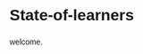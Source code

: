 # State-of-learners
welcome.
<html lang="en">
<head>
    <meta charset="UTF-8">
    <meta name="viewport" content="width=device-width, initial-scale=1.0">
    <title>State of Learner - Mathematics Excellence</title>
    <link rel="stylesheet" href="https://cdnjs.cloudflare.com/ajax/libs/font-awesome/6.4.0/css/all.min.css">
    <link href="https://fonts.googleapis.com/css2?family=Poppins:wght@300;400;500;600;700&display=swap" rel="stylesheet">
    <style>
        * {
            margin: 0;
            padding: 0;
            box-sizing: border-box;
            font-family: 'Poppins', sans-serif;
        }

        :root {
            --primary-dark: #1a4b5f;
            --primary: #2a7a94;
            --primary-light: #48a0b9;
            --accent: #ff7e5f;
            --accent-dark: #e86a4c;
            --light: #f8f9fa;
            --dark: #2d3436;
            --gray: #636e72;
            --light-gray: #dfe6e9;
            --shadow: 0 4px 6px rgba(0, 0, 0, 0.08);
            --card-shadow: 0 10px 20px rgba(0, 0, 0, 0.1);
            --transition: all 0.3s ease;
        }

        html {
            scroll-behavior: smooth;
        }

        body {
            background: var(--light);
            color: var(--dark);
            line-height: 1.6;
            overflow-x: hidden;
        }

        .container {
            width: 100%;
            max-width: 1200px;
            margin: 0 auto;
            padding: 0 20px;
        }

        /* Header Styles */
        header {
            background: linear-gradient(to right, var(--primary-dark), var(--primary));
            color: white;
            padding: 15px 0;
            position: sticky;
            top: 0;
            z-index: 1000;
            box-shadow: var(--shadow);
        }
       
        .header-container {
            display: flex;
            justify-content: space-between;
            align-items: center;
        }
       
        .logo-container {
            display: flex;
            align-items: center;
            gap: 10px;
        }
       
        .logo {
            font-size: 2.5rem;
            color: var(--accent);
        }
       
        .logo-text {
            display: flex;
            flex-direction: column;
        }
       
        .logo-text h1 {
            font-size: 28px;
            font-weight: 700;
            letter-spacing: 1px;
            color: white;
            line-height: 1;
        }
       
        .logo-text span {
            color: var(--accent);
            font-size: 14px;
            letter-spacing: 1.5px;
            margin-top: 3px;
        }
       
        .nav-toggle {
            display: none;
            background: none;
            border: none;
            color: white;
            font-size: 24px;
            cursor: pointer;
        }
       
        nav ul {
            display: flex;
            list-style: none;
            gap: 25px;
        }
       
        nav ul li a {
            color: white;
            text-decoration: none;
            font-weight: 500;
            transition: var(--transition);
            position: relative;
            padding: 5px 0;
            font-size: 16px;
        }
       
        nav ul li a::after {
            content: '';
            position: absolute;
            bottom: 0;
            left: 0;
            width: 0;
            height: 2px;
            background: var(--accent);
            transition: var(--transition);
        }
       
        nav ul li a:hover::after {
            width: 100%;
        }

        /* Hero Section with Lazy Loading */
        .hero {
            padding: 120px 0;
            background: linear-gradient(rgba(26, 75, 95, 0.85), rgba(26, 75, 95, 0.85));
            color: white;
            text-align: center;
            position: relative;
            overflow: hidden;
        }
       
        .hero-bg {
            position: absolute;
            top: 0;
            left: 0;
            width: 100%;
            height: 100%;
            z-index: -1;
            opacity: 0;
            transition: opacity 1s ease;
            background: url('https://images.unsplash.com/photo-1522881193457-37ae97c905bf?ixlib=rb-4.0.3&ixid=M3wxMjA3fDB8MHxwaG90by1wYWdlfHx8fGVufDB8fHx8fA%3D%3D&auto=format&fit=crop&w=1770&q=80') no-repeat center center/cover;
        }
       
        .hero-bg.loaded {
            opacity: 1;
        }
       
        .hero-content {
            max-width: 800px;
            margin: 0 auto;
            position: relative;
            z-index: 2;
        }
       
        .hero h2 {
            font-size: 3.2rem;
            margin-bottom: 20px;
            text-shadow: 2px 2px 8px rgba(0, 0, 0, 0.3);
        }
       
        .hero p {
            font-size: 1.4rem;
            margin-bottom: 30px;
            opacity: 0.95;
        }
       
        .btn {
            display: inline-block;
            background: var(--accent);
            color: white;
            padding: 14px 32px;
            border-radius: 50px;
            text-decoration: none;
            font-weight: 600;
            font-size: 1.1rem;
            transition: var(--transition);
            box-shadow: var(--shadow);
            border: none;
            cursor: pointer;
            margin: 10px;
        }
       
        .btn:hover {
            background: var(--accent-dark);
            transform: translateY(-3px);
            box-shadow: 0 6px 20px rgba(0, 0, 0, 0.25);
        }
       
        .btn-outline {
            background: transparent;
            border: 2px solid white;
            color: white;
        }
       
        .btn-outline:hover {
            background: white;
            color: var(--primary);
        }

        /* Sections */
        section {
            padding: 100px 0;
        }
       
        .section-title {
            text-align: center;
            margin-bottom: 60px;
            color: var(--primary-dark);
            position: relative;
        }
       
        .section-title:after {
            content: '';
            display: block;
            width: 80px;
            height: 4px;
            background: var(--accent);
            margin: 15px auto;
            border-radius: 2px;
        }

        /* About Section */
        .about-content {
            display: flex;
            align-items: center;
            gap: 40px;
        }
       
        .about-text {
            flex: 1;
        }
       
        .about-text h3 {
            font-size: 28px;
            color: var(--primary-dark);
            margin-bottom: 20px;
        }
       
        .about-text p {
            margin-bottom: 20px;
            line-height: 1.8;
        }
       
        .stats-container {
            display: grid;
            grid-template-columns: repeat(3, 1fr);
            gap: 20px;
            margin-top: 40px;
        }
       
        .stat-item {
            text-align: center;
            padding: 25px;
            background: white;
            border-radius: 8px;
            box-shadow: var(--card-shadow);
        }
       
        .stat-number {
            font-size: 36px;
            font-weight: 700;
            color: var(--primary);
            margin-bottom: 10px;
        }
       
        .stat-label {
            font-size: 16px;
            color: var(--gray);
        }

        /* Features Section */
        .features {
            padding: 80px 0;
            background: white;
        }
       
        .features-grid {
            display: grid;
            grid-template-columns: repeat(auto-fit, minmax(300px, 1fr));
            gap: 30px;
        }
       
        .feature-card {
            background: var(--light);
            padding: 35px 30px;
            border-radius: 12px;
            text-align: center;
            box-shadow: var(--card-shadow);
            transition: var(--transition);
            border-top: 4px solid var(--primary);
        }
       
        .feature-card:hover {
            transform: translateY(-5px);
            box-shadow: 0 15px 30px rgba(0, 0, 0, 0.15);
        }
       
        .feature-card i {
            font-size: 3rem;
            color: var(--primary);
            margin-bottom: 20px;
        }
       
        .feature-card h3 {
            margin-bottom: 15px;
            color: var(--primary-dark);
        }
       
        .feature-card p {
            color: var(--gray);
            line-height: 1.7;
        }

        /* Courses Section */
        .courses {
            background: var(--light);
        }
       
        .course-grid {
            display: grid;
            grid-template-columns: repeat(auto-fit, minmax(320px, 1fr));
            gap: 30px;
        }
       
        .course-card {
            background: white;
            border-radius: 12px;
            overflow: hidden;
            box-shadow: var(--card-shadow);
            transition: var(--transition);
            border-top: 4px solid var(--primary);
            height: 100%;
            display: flex;
            flex-direction: column;
        }
       
        .course-card:hover {
            transform: translateY(-10px);
            box-shadow: 0 15px 30px rgba(0, 0, 0, 0.15);
        }
       
        .course-image {
            height: 200px;
            overflow: hidden;
        }
       
        .course-image img {
            width: 100%;
            height: 100%;
            object-fit: cover;
            transition: var(--transition);
        }
       
        .course-card:hover .course-image img {
            transform: scale(1.1);
        }
       
        .course-content {
            padding: 25px;
            flex-grow: 1;
            display: flex;
            flex-direction: column;
        }
       
        .course-content h3 {
            font-size: 22px;
            color: var(--primary);
            margin-bottom: 15px;
        }
       
        .course-content p {
            margin-bottom: 25px;
            color: var(--gray);
            flex-grow: 1;
        }
       
        .course-features {
            margin-bottom: 20px;
        }
       
        .course-features li {
            margin-bottom: 8px;
            display: flex;
            align-items: center;
            gap: 10px;
        }
       
        .course-features i {
            color: var(--accent);
            font-size: 16px;
        }

        /* Testimonials Section */
        .testimonials {
            background: linear-gradient(to right, #f5f5f7, #e8eaf6);
        }
       
        .testimonial-grid {
            display: grid;
            grid-template-columns: repeat(auto-fit, minmax(300px, 1fr));
            gap: 30px;
        }
       
        .testimonial-card {
            background: white;
            padding: 30px;
            border-radius: 12px;
            box-shadow: var(--card-shadow);
            position: relative;
        }
       
        .testimonial-card::before {
            content: '"';
            font-size: 60px;
            color: var(--primary);
            opacity: 0.2;
            position: absolute;
            top: 20px;
            left: 20px;
            line-height: 1;
        }
       
        .testimonial-text {
            margin-bottom: 20px;
            font-style: italic;
            color: #555;
            line-height: 1.7;
        }
       
        .testimonial-author {
            display: flex;
            align-items: center;
            gap: 15px;
        }
       
        .author-image {
            width: 50px;
            height: 50px;
            border-radius: 50%;
            overflow: hidden;
        }
       
        .author-image img {
            width: 100%;
            height: 100%;
            object-fit: cover;
        }
       
        .author-details h4 {
            font-size: 18px;
            color: var(--primary-dark);
            margin-bottom: 5px;
        }
       
        .author-details p {
            font-size: 14px;
            color: var(--gray);
        }

        /* Login Portal */
        .login-portal {
            padding: 80px 0;
            background: white;
        }
       
        .portal-container {
            display: flex;
            flex-wrap: wrap;
            justify-content: space-between;
            align-items: center;
            gap: 40px;
        }
       
        .portal-info {
            flex: 1;
            min-width: 300px;
        }
       
        .portal-form {
            flex: 1;
            background: var(--light);
            padding: 40px;
            border-radius: 15px;
            box-shadow: var(--card-shadow);
            min-width: 300px;
        }
       
        .form-group {
            margin-bottom: 20px;
        }
       
        .form-group label {
            display: block;
            margin-bottom: 8px;
            font-weight: 500;
            color: var(--primary-dark);
        }
       
        .form-group input,
        .form-group select {
            width: 100%;
            padding: 15px;
            border: 1px solid var(--light-gray);
            border-radius: 8px;
            font-size: 1rem;
            transition: var(--transition);
        }
       
        .form-group input:focus,
        .form-group select:focus {
            border-color: var(--primary);
            outline: none;
            box-shadow: 0 0 0 2px rgba(42, 122, 148, 0.2);
        }
       
        .submit-btn {
            background: var(--primary);
            color: white;
            border: none;
            padding: 15px;
            border-radius: 8px;
            font-size: 1.1rem;
            font-weight: 600;
            cursor: pointer;
            transition: var(--transition);
            width: 100%;
        }
       
        .submit-btn:hover {
            background: var(--primary-dark);
        }

        /* QR Code Section */
        .qr-section {
            background: linear-gradient(to right, var(--primary-dark), var(--primary));
            color: white;
            padding: 80px 0;
            text-align: center;
        }
       
        .qr-container {
            display: flex;
            flex-direction: column;
            align-items: center;
            justify-content: center;
        }
       
        .qr-code {
            width: 180px;
            height: 180px;
            background: white;
            display: flex;
            align-items: center;
            justify-content: center;
            margin: 20px 0;
            border: 2px solid var(--accent);
            border-radius: 10px;
            overflow: hidden;
            padding: 10px;
        }
       
        .qr-code img {
            width: 100%;
            height: 100%;
            object-fit: contain;
        }
       
        .payment-options {
            display: flex;
            justify-content: center;
            gap: 15px;
            margin-top: 20px;
            flex-wrap: wrap;
        }
       
        .payment-option {
            background: rgba(255, 255, 255, 0.1);
            padding: 8px 15px;
            border-radius: 20px;
            font-size: 14px;
            color: white;
            border: 1px solid rgba(255, 255, 255, 0.2);
        }

        /* Contact Section - Updated with Map and Larger Message Box */
        .contact {
            background: white;
        }
       
        .contact-content {
            display: flex;
            gap: 40px;
        }
       
        .contact-info {
            flex: 1;
        }
       
        .contact-form {
            flex: 1;
        }
       
        .contact-info h3, .contact-form h3 {
            font-size: 28px;
            color: var(--primary-dark);
            margin-bottom: 25px;
        }
       
        .info-item {
            display: flex;
            align-items: center;
            margin-bottom: 25px;
        }
       
        .info-icon {
            width: 50px;
            height: 50px;
            background: var(--primary);
            color: white;
            border-radius: 50%;
            display: flex;
            align-items: center;
            justify-content: center;
            font-size: 20px;
            margin-right: 15px;
            flex-shrink: 0;
        }
       
        .info-content h4 {
            font-size: 18px;
            margin-bottom: 5px;
        }
       
        .info-content p {
            color: var(--gray);
        }
       
        /* Map Container */
        .map-container {
            margin-top: 30px;
            border-radius: 12px;
            overflow: hidden;
            box-shadow: var(--card-shadow);
            height: 400px;
        }
       
        .map-container iframe {
            width: 100%;
            height: 100%;
            border: none;
        }
       
        /* Larger Message Box */
        .form-group textarea {
            min-height: 200px; /* Increased from the previous value */
            resize: vertical;
        }

        /* Footer */
        footer {
            background: var(--primary-dark);
            color: white;
            padding: 80px 0 30px;
        }
       
        .footer-content {
            display: grid;
            grid-template-columns: repeat(auto-fit, minmax(250px, 1fr));
            gap: 40px;
            margin-bottom: 40px;
        }
       
        .footer-section h3 {
            font-size: 1.5rem;
            margin-bottom: 20px;
            color: var(--accent);
        }
       
        .footer-section p, .footer-section li {
            margin-bottom: 10px;
            opacity: 0.9;
        }
       
        .footer-section ul {
            list-style: none;
        }
       
        .footer-section a {
            color: white;
            text-decoration: none;
            transition: var(--transition);
        }
       
        .footer-section a:hover {
            color: var(--accent);
        }
       
        .social-icons {
            display: flex;
            gap: 15px;
            margin-top: 20px;
        }
       
        .social-icons a {
            width: 40px;
            height: 40px;
            background: rgba(255, 255, 255, 0.1);
            color: white;
            border-radius: 50%;
            display: flex;
            align-items: center;
            justify-content: center;
            text-decoration: none;
            transition: var(--transition);
            font-size: 18px;
        }
       
        .social-icons a:hover {
            background: var(--accent);
            color: var(--primary-dark);
            transform: translateY(-3px);
        }
       
        .copyright {
            text-align: center;
            padding-top: 30px;
            border-top: 1px solid rgba(255, 255, 255, 0.1);
            font-size: 15px;
            opacity: 0.8;
        }

        /* Back to Top Button */
        .back-to-top {
            position: fixed;
            bottom: 30px;
            right: 30px;
            width: 50px;
            height: 50px;
            background: var(--primary);
            color: white;
            border-radius: 50%;
            display: flex;
            align-items: center;
            justify-content: center;
            text-decoration: none;
            box-shadow: var(--shadow);
            transition: var(--transition);
            z-index: 999;
            opacity: 0;
            visibility: hidden;
        }
       
        .back-to-top.visible {
            opacity: 1;
            visibility: visible;
        }
       
        .back-to-top:hover {
            background: var(--primary-dark);
            transform: translateY(-5px);
        }

        /* Modal Styles */
        .modal {
            display: none;
            position: fixed;
            z-index: 1000;
            left: 0;
            top: 0;
            width: 100%;
            height: 100%;
            overflow: auto;
            background-color: rgba(0, 0, 0, 0.7);
        }
       
        .modal-content {
            background-color: white;
            margin: 10% auto;
            padding: 30px;
            border-radius: 15px;
            box-shadow: 0 5px 30px rgba(0, 0, 0, 0.3);
            width: 80%;
            max-width: 600px;
            position: relative;
            animation: modalopen 0.5s;
        }
       
        @keyframes modalopen {
            from {opacity: 0; transform: translateY(-60px);}
            to {opacity: 1; transform: translateY(0);}
        }
       
        .close {
            color: #aaa;
            float: right;
            font-size: 28px;
            font-weight: bold;
            position: absolute;
            top: 15px;
            right: 25px;
            cursor: pointer;
        }
       
        .close:hover {
            color: var(--primary-dark);
        }

        /* Responsive Design */
        @media (max-width: 992px) {
            .about-content, .contact-content {
                flex-direction: column;
            }
           
            .hero h2 {
                font-size: 2.8rem;
            }
           
            .header-container {
                flex-direction: column;
                text-align: center;
                gap: 15px;
            }
           
            nav ul {
                justify-content: center;
                flex-wrap: wrap;
            }
           
            .stats-container {
                grid-template-columns: repeat(2, 1fr);
            }
        }
       
        @media (max-width: 768px) {
            .logo-text h1 {
                font-size: 24px;
            }
           
            .logo-text span {
                font-size: 12px;
            }
           
            .hero {
                padding: 80px 0;
            }
           
            .hero h2 {
                font-size: 2.2rem;
            }
           
            .hero p {
                font-size: 1.2rem;
            }
           
            .section-title {
                font-size: 28px;
            }
           
            .header-container {
                flex-direction: row;
                justify-content: space-between;
            }
           
            .nav-toggle {
                display: block;
            }
           
            nav {
                display: none;
                width: 100%;
            }
           
            nav.active {
                display: block;
            }
           
            nav ul {
                flex-direction: column;
                gap: 10px;
                margin-top: 20px;
            }
           
            .portal-container {
                flex-direction: column;
            }
           
            .stats-container {
                grid-template-columns: 1fr;
            }
           
            .map-container {
                height: 300px;
            }
        }
       
        @media (max-width: 576px) {
            .container {
                padding: 0 15px;
            }
           
            section {
                padding: 80px 0;
            }
           
            .hero h2 {
                font-size: 1.8rem;
            }
           
            .course-grid, .features-grid, .testimonial-grid {
                grid-template-columns: 1fr;
            }
           
            .modal-content {
                padding: 25px;
            }
           
            .back-to-top {
                bottom: 20px;
                right: 20px;
                width: 40px;
                height: 40px;
            }
           
            .section-title {
                font-size: 24px;
            }
           
            .payment-options {
                flex-direction: column;
                align-items: center;
            }
           
            .btn {
                padding: 12px 25px;
                font-size: 1rem;
            }
           
            .map-container {
                height: 250px;
            }
        }
    </style>
</head>
<body>
    <!-- Header -->
    <header>
        <div class="container header-container">
            <div class="logo-container">
                <div class="logo">
                    <i class="fas fa-pencil-alt"></i>
                </div>
                <div class="logo-text">
                    <h1>State of Learner</h1>
                    <span>Learn with Skills</span>
                </div>
            </div>
            <button class="nav-toggle" aria-label="Toggle navigation">
                <i class="fas fa-bars"></i>
            </button>
            <nav id="main-nav">
                <ul>
                    <li><a href="#home">Home</a></li>
                    <li><a href="#about">About</a></li>
                    <li><a href="#courses">Courses</a></li>
                    <li><a href#features">Features</a></li>
                    <li><a href="#testimonials">Testimonials</a></li>
                    <li><a href="#login">Login</a></li>
                    <li><a href="#contact">Contact</a></li>
                </ul>
            </nav>
        </div>
    </header>

    <!-- Hero Section with Lazy Loading -->
    <section id="home" class="hero">
        <div class="hero-bg" id="hero-bg"></div>
        <div class="container hero-content">
            <h2>Excel in Mathematics with Expert Guidance</h2>
            <p>Specialized coaching for Class 8-12 and competitive exams with proven results</p>
            <div class="hero-buttons">
                <a href="#login" class="btn">Student Login Portal</a>
                <a href="#courses" class="btn btn-outline">View Our Courses</a>
            </div>
        </div>
    </section>

    <!-- About Section -->
    <section id="about" class="about">
        <div class="container">
            <div class="section-title">
                <h2>About Us</h2>
                <p>Learn more about our mission, values, and what makes us different</p>
            </div>
            <div class="about-content">
                <div class="about-text">
                    <h3>Transforming Mathematics Education Since 2014</h3>
                    <p>State of Learner is a premier mathematics coaching institute dedicated to providing exceptional education for students preparing for Class 8-12 board exams and various competitive examinations.</p>
                    <p>Founded by Navil Singh, our institute has a proven track record of producing top performers in mathematics. We believe in nurturing mathematical thinking through personalized attention and innovative teaching methodologies.</p>
                    <p>Our experienced faculty, comprehensive study materials, and regular assessment system ensure that our students are well-prepared to excel in their academic pursuits and achieve their career goals.</p>
                    <a href="#contact" class="btn">Get In Touch</a>

                    <div class="stats-container">
                        <div class="stat-item">
                            <div class="stat-number">1000+</div>
                            <div class="stat-label">Students Trained</div>
                        </div>
                        <div class="stat-item">
                            <div class="stat-number">94%</div>
                            <div class="stat-label">Success Rate</div>
                        </div>
                        <div class="stat-item">
                            <div class="stat-number">10+</div>
                            <div class="stat-label">Years of Excellence</div>
                        </div>
                    </div>
                </div>
            </div>
        </div>
    </section>

    <!-- Courses Section -->
    <section id="courses" class="courses">
        <div class="container">
            <div class="section-title">
                <h2>Our Courses</h2>
                <p>Comprehensive mathematics programs designed for academic excellence</p>
            </div>
            <div class="course-grid">
                <div class="course-card">
                    <div class="course-image">
                        <img src="https://images.unsplash.com/photo-1635070041078-e363dbe005cb?ixlib=rb-4.0.3&ixid=M3wxMjA3fDB8MHxwaG90by1wYWdlfHx8fGVufDB8fHx8fA%3D%3D&auto=format&fit=crop&w=2070&q=80" alt="Class 8-10">
                    </div>
                    <div class="course-content">
                        <h3>Class 8-10 Mathematics</h3>
                        <p>Comprehensive coaching for CBSE and ICSE boards with focus on concept clarity and application.</p>
                        <ul class="course-features">
                            <li><i class="fas fa-check-circle"></i> Foundation building</li>
                            <li><i class="fas fa-check-circle"></i> Regular tests and assessments</li>
                            <li><i class="fas fa-check-circle"></i> Doubt clearing sessions</li>
                        </ul>
                        <a href="#" class="btn">Learn More</a>
                    </div>
                </div>
                <div class="course-card">
                    <div class="course-image">
                        <img src="https://images.unsplash.com/photo-1532094349884-543bc11b234d?ixlib=rb-4.0.3&ixid=M3wxMjA3fDB8MHxwaG90by1wYWdlfHx8fGVufDB8fHx8fA%3D%3D&auto=format&fit=crop&w=2070&q=80" alt="Class 11-12">
                    </div>
                    <div class="course-content">
                        <h3>Class 11-12 Mathematics</h3>
                        <p>Advanced mathematics with focus on board exams and competitive entrance examinations.</p>
                        <ul class="course-features">
                            <li><i class="fas fa-check-circle"></i> Advanced problem solving</li>
                            <li><i class="fas fa-check-circle"></i> Board exam preparation</li>
                            <li><i class="fas fa-check-circle"></i> Mock test series</li>
                        </ul>
                        <a href="#" class="btn">Learn More</a>
                    </div>
                </div>
                <div class="course-card">
                    <div class="course-image">
                        <img src="https://images.unsplash.com/photo-1571260899304-425eee4c7efc?ixlib=rb-4.0.3&ixid=M3wxMjA3fDB8MHxwaG90by1wYWdlfHx8fGVufDB8fHx8fA%3D%3D&auto=format&fit=crop&w=2070&q=80" alt="Competitive Exams">
                    </div>
                    <div class="course-content">
                        <h3>Competitive Exams Preparation</h3>
                        <p>Rigorous training program for engineering, medical, and other entrance examinations.</p>
                        <ul class="course-features">
                            <li><i class="fas fa-check-circle"></i> Exam-specific strategies</li>
                            <li><i class="fas fa-check-circle"></i> Previous year paper analysis</li>
                            <li><i class="fas fa-check-circle"></i> Time management techniques</li>
                        </ul>
                        <a href="#" class="btn">Learn More</a>
                    </div>
                </div>
            </div>
        </div>
    </section>

    <!-- Features Section -->
    <section id="features" class="features">
        <div class="container">
            <div class="section-title">
                <h2>Why Choose Us</h2>
                <p>Discover what makes State of Learner the preferred choice for mathematics students</p>
            </div>
            <div class="features-grid">
                <div class="feature-card">
                    <i class="fas fa-chalkboard-teacher"></i>
                    <h3>Expert Faculty</h3>
                    <p>Our faculty comprises experienced mathematics educators with years of teaching experience.</p>
                </div>
                <div class="feature-card">
                    <i class="fas fa-book-open"></i>
                    <h3>Study Material</h3>
                    <p>Comprehensive and updated study material designed to cover all aspects of the syllabus.</p>
                </div>
                <div class="feature-card">
                    <i class="fas fa-clipboard-list"></i>
                    <h3>Regular Tests</h3>
                    <p>Weekly tests and practice sessions to track progress and identify areas for improvement.</p>
                </div>
                <div class="feature-card">
                    <i class="fas fa-chart-line"></i>
                    <h3>Performance Analysis</h3>
                    <p>Detailed performance reports with insights to help students focus on weak areas.</p>
                </div>
            </div>
        </div>
    </section>

    <!-- Testimonials Section -->
    <section id="testimonials" class="testimonials">
        <div class="container">
            <div class="section-title">
                <h2>Student Testimonials</h2>
                <p>Hear from our successful students about their experience at State of Learner</p>
            </div>
            <div class="testimonial-grid">
                <div class="testimonial-card">
                    <div class="testimonial-text">
                        "The faculty at State of Learner helped me understand complex mathematical concepts easily. Their personalized approach made all the difference in my board exam preparation."
                    </div>
                    <div class="testimonial-author">
                        <div class="author-image">
                            <img src="https://randomuser.me/api/portraits/men/32.jpg" alt="Student">
                        </div>
                        <div class="author-details">
                            <h4>Rahul Verma</h4>
                            <p>Class 12, 96% in Mathematics</p>
                        </div>
                    </div>
                </div>
                <div class="testimonial-card">
                    <div class="testimonial-text">
                        "The study material and test series at State of Learner are exceptional. They helped me secure a top rank in the regional mathematics olympiad."
                    </div>
                    <div class="testimonial-author">
                        <div class="author-image">
                            <img src="https://randomuser.me/api/portraits/women/65.jpg" alt="Student">
                        </div>
                        <div class="author-details">
                            <h4>Priya Sharma</h4>
                            <p>Mathematics Olympiad Winner</p>
                        </div>
                    </div>
                </div>
                <div class="testimonial-card">
                    <div class="testimonial-text">
                        "I improved my mathematics score by 30% after joining State of Learner. Their focus on concept clarity really helped me excel in competitive exams."
                    </div>
                    <div class="testimonial-author">
                        <div class="author-image">
                            <img src="https://randomuser.me/api/portraits/men/45.jpg" alt="Student">
                        </div>
                        <div class="author-details">
                            <h4>Amit Patel</h4>
                            <p>JEE Mathematics Top Performer</p>
                        </div>
                    </div>
                </div>
            </div>
        </div>
    </section>

    <!-- Login Portal -->
    <section id="login" class="login-portal">
        <div class="container portal-container">
            <div class="portal-info">
                <h2 class="section-title">Student Login Portal</h2>
                <p>Access your personalized learning dashboard to track your progress, access study materials, and communicate with your instructors.</p>
                <p>New students can register by filling out the form with their details.</p>
            </div>
            <div class="portal-form">
                <h3>Login / Register</h3>
                <form id="login-form">
                    <div class="form-group">
                        <label for="name">Student Name</label>
                        <input type="text" id="name" placeholder="Enter your full name" required>
                    </div>
                    <div class="form-group">
                        <label for="father">Father's Name</label>
                        <input type="text" id="father" placeholder="Enter your father's name" required>
                    </div>
                    <div class="form-group">
                        <label for="contact">Contact Number</label>
                        <input type="tel" id="contact" placeholder="Enter your mobile number" required>
                    </div>
                    <div class="form-group">
                        <label for="class">Class</label>
                        <select id="class" required>
                            <option value="">Select your class</option>
                            <option value="8">Class 8</option>
                            <option value="9">Class 9</option>
                            <option value="10">Class 10</option>
                            <option value="11">Class 11</option>
                            <option value="12">Class 12</option>
                            <option value="competitive">Competitive Exams</option>
                        </select>
                    </div>
                    <button type="submit" class="submit-btn">Access Learning Portal</button>
                </form>
            </div>
        </div>
    </section>

    <!-- QR Code Section -->
    <section class="qr-section">
        <div class="container qr-container">
            <h2 class="section-title">Connect With Us</h2>
            <div class="qr-code">
                <img src="https://api.qrserver.com/v1/create-qr-code/?size=180x180&data=https://stateoflearner.com" alt="QR Code">
            </div>
            <p>Scan this QR code to visit our website or save our contact information</p>
            <div class="payment-options">
                <span class="payment-option">Google Pay</span>
                <span class="payment-option">PhonePe</span>
                <span class="payment-option">Paytm</span>
            </div>
        </div>
    </section>

    <!-- Contact Section - Updated with Map and Larger Message Box -->
    <section id="contact" class="contact">
        <div class="container">
            <div class="section-title">
                <h2>Contact Us</h2>
                <p>Get in touch with us for any queries or information</p>
            </div>
            <div class="contact-content">
                <div class="contact-info">
                    <h3>Get In Touch</h3>
                    <div class="info-item">
                        <div class="info-icon">
                            <i class="fas fa-map-marker-alt"></i>
                        </div>
                        <div class="info-content">
                            <h4>Address</h4>
                            <p>Amar Maya Balaji Nagar chandpur road (Bulandshahr)</p>
                        </div>
                    </div>
                    <div class="info-item">
                        <div class="info-icon">
                            <i class="fas fa-envelope"></i>
                        </div>
                        <div class="info-content">
                            <h4>Email</h4>
                            <p>032eevil@gmail.com</p>
                        </div>
                    </div>
                   
                    <!-- Embedded Map -->
                    <div class="map-container">
                        <iframe src="https://www.google.com/maps/embed?pb=!1m18!1m12!1m3!1d468.9869115231523!2d77.83801381648011!3d28.398426197971258!2m3!1f0!2f0!3f0!3m2!1i1024!2i768!4f13.1!3m3!1m2!1s0x390ca7d4806fd5e5%3A0x13507ea6646186bf!2sSTATE%20OF%20LEARNERS!5e1!3m2!1sen!2sin!4v1757349175318!5m2!1sen!2sin" width="600" height="450" style="border:0;" allowfullscreen="" loading="lazy" referrerpolicy="no-referrer-when-downgrade"></iframe>
                    </div>
                </div>
                <div class="contact-form">
                    <h3>Send Message</h3>
                    <form id="messageForm">
                        <div class="form-group">
                            <label for="contact-name">Full Name</label>
                            <input type="text" id="contact-name" class="form-control" placeholder="Your Name" required>
                        </div>
                        <div class="form-group">
                            <label for="contact-email">Email Address</label>
                            <input type="email" id="contact-email" class="form-control" placeholder="Your Email" required>
                        </div>
                        <div class="form-group">
                            <label for="contact-message">Your Message</label>
                            <textarea id="contact-message" class="form-control" placeholder="Type your message here..." required></textarea>
                        </div>
                        <button type="submit" class="submit-btn">Send Message</button>
                    </form>
                </div>
            </div>
        </div>
    </section>

    <!-- Footer -->
    <footer>
        <div class="container">
            <div class="footer-content">
                <div class="footer-section">
                    <h3>State of Learner</h3>
                    <p>Specialized mathematics coaching for classes 8-12 and competitive exams. Excellence in education since 2014.</p>
                    <p>Founded by: <strong>Navil Singh</strong></p>
                    <div class="social-icons">
                        <a href="#"><i class="fab fa-facebook-f"></i></a>
                        <a href="#"><i class="fab fa-twitter"></i></a>
                        <a href="#"><i class="fab fa-instagram"></i></a>
                        <a href="#"><i class="fab fa-youtube"></i></a>
                    </div>
                </div>
                <div class="footer-section">
                    <h3>Quick Links</h3>
                    <ul>
                        <li><a href="#home">Home</a></li>
                        <li><a href="#about">About Us</a></li>
                        <li><a href="#courses">Courses</a></li>
                        <li><a href="#login">Login</a></li>
                        <li><a href="#contact">Contact</a></li>
                    </ul>
                </div>
                <div class="footer-section">
                    <h3>Courses</h3>
                    <ul>
                        <li><a href="#">Class 8-10 Mathematics</a></li>
                        <li><a href="#">Class 11-12 Mathematics</a></li>
                        <li><a href="#">Competitive Exams</a></li>
                        <li><a href="#">Crash Courses</a></li>
                    </ul>
                </div>
                <div class="footer-section">
                    <h3>Contact Information</h3>
                    <p><i class="fas fa-map-marker-alt"></i> Amar Maya Balaji Nagar chandpur road (Bulandshahr)</p>
                    <p><i class="fas fa-envelope"></i> 032eevil@gmail.com</p>
                </div>
            </div>
            <div class="copyright">
                <p>&copy; 2014 State of Learner. All rights reserved.</p>
            </div>
        </div>
    </footer>

    <!-- Back to Top Button -->
    <a href="#" class="back-to-top" id="backToTop">
        <i class="fas fa-arrow-up"></i>
    </a>

    <!-- Modal for Course Information -->
    <div id="course-modal" class="modal">
        <div class="modal-content">
            <span class="close">&times;</span>
            <h2>Our Mathematics Courses</h2>
            <div class="modal-body">
                <h3>Class 8-10</h3>
                <p>Comprehensive curriculum covering all board syllabi with focus on concept building</p>
               
                <h3>Class 11-12</h3>
                <p>Advanced mathematics with focus on board exams and competitive entrance tests</p>
               
                <h3>Competitive Exams</h3>
                <p>Dedicated courses for engineering, medical, and other entrance examinations</p>
               
                <button class="btn" id="modal-contact">Contact for Admission</button>
            </div>
        </div>
    </div>

    <script>
        // Navigation Toggle
        const navToggle = document.querySelector('.nav-toggle');
        const mainNav = document.getElementById('main-nav');
       
        navToggle.addEventListener('click', function() {
            mainNav.classList.toggle('active');
        });
       
        // Close navigation when clicking on a link
        document.querySelectorAll('nav a').forEach(link => {
            link.addEventListener('click', () => {
                mainNav.classList.remove('active');
            });
        });
       
        // Back to Top Button
        const backToTopButton = document.getElementById('backToTop');
       
        window.addEventListener('scroll', () => {
            if (window.pageYOffset > 300) {
                backToTopButton.classList.add('visible');
            } else {
                backToTopButton.classList.remove('visible');
            }
        });
       
        backToTopButton.addEventListener('click', (e) => {
            e.preventDefault();
            window.scrollTo({ top: 0, behavior: 'smooth' });
        });
       
        // Lazy load hero background
        document.addEventListener('DOMContentLoaded', function() {
            const heroBg = document.getElementById('hero-bg');
            const imageUrl = heroBg.style.backgroundImage.replace('url("', '').replace('")', '');
           
            // Create an image object to load the background
            const img = new Image();
            img.src = imageUrl;
            img.onload = function() {
                heroBg.classList.add('loaded');
            };
        });

        // Modal functionality
        document.addEventListener('DOMContentLoaded', function() {
            // Get modal element
            const modal = document.getElementById('course-modal');
            const closeBtn = document.querySelector('.close');
           
            // Get buttons
            const courseBtn = document.querySelector('a[href="#courses"]');
            const modalContact = document.getElementById('modal-contact');
           
            // Course button click - show modal
            courseBtn.addEventListener('click', function(e) {
                e.preventDefault();
                modal.style.display = 'block';
            });
           
            // Close modal
            closeBtn.addEventListener('click', function() {
                modal.style.display = 'none';
            });
           
            // Close modal if clicked outside
            window.addEventListener('click', function(e) {
                if (e.target == modal) {
                    modal.style.display = 'none';
                }
            });
           
            // Form submission
            document.getElementById('login-form').addEventListener('submit', function(e) {
                e.preventDefault();
                alert('Login request submitted! We will contact you shortly.');
                this.reset();
            });
           
            // Contact form submission
            document.getElementById('messageForm').addEventListener('submit', function(e) {
                e.preventDefault();
                alert('Thank you for your message. We will get back to you soon.');
                this.reset();
            });
           
            // Modal contact button
            modalContact.addEventListener('click', function() {
                modal.style.display = 'none';
                alert('Please email us at 032eevil@gmail.com for admission inquiries.');
            });
           
            // Smooth scrolling for navigation links
            document.querySelectorAll('a[href^="#"]').forEach(anchor => {
                anchor.addEventListener('click', function (e) {
                    e.preventDefault();
                   
                    const targetId = this.getAttribute('href');
                    if (targetId === '#') return;
                   
                    const targetElement = document.querySelector(targetId);
                    if (targetElement) {
                        targetElement.scrollIntoView({
                            behavior: 'smooth'
                        });
                    }
                });
            });
        });
    </script>
</body>
</html>

